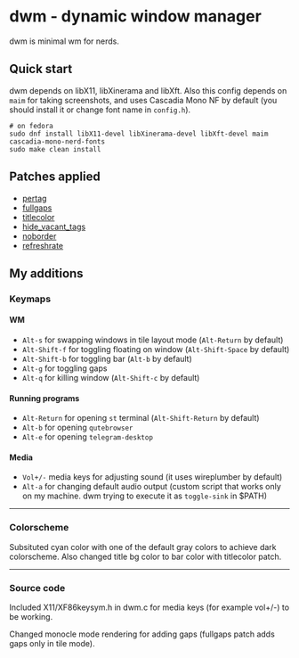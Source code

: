 # dwm - dynamic window manager

dwm is minimal wm for nerds.

## Quick start

dwm depends on libX11, libXinerama and libXft.
Also this config depends on `maim` for taking screenshots, and uses Cascadia Mono NF by default (you should install it or change font name in `config.h`).

```shell
# on fedora
sudo dnf install libX11-devel libXinerama-devel libXft-devel maim cascadia-mono-nerd-fonts
sudo make clean install
```

## Patches applied

- [pertag](https://dwm.suckless.org/patches/pertag)
- [fullgaps](https://dwm.suckless.org/patches/fullgaps)
- [titlecolor](https://dwm.suckless.org/patches/titlecolor)
- [hide_vacant_tags](https://dwm.suckless.org/patches/hide_vacant_tags)
- [noborder](https://dwm.suckless.org/patches/noborder)
- [refreshrate](https://dwm.suckless.org/patches/refreshrate)

## My additions

### Keymaps

#### WM

- `Alt-s` for swapping windows in tile layout mode (`Alt-Return` by default)
- `Alt-Shift-f` for toggling floating on window (`Alt-Shift-Space` by default)
- `Alt-Shift-b` for toggling bar (`Alt-b` by default)
- `Alt-g` for toggling gaps
- `Alt-q` for killing window (`Alt-Shift-c` by default)

#### Running programs

- `Alt-Return` for opening `st` terminal (`Alt-Shift-Return` by default)
- `Alt-b` for opening `qutebrowser`
- `Alt-e` for opening `telegram-desktop`

#### Media

- `Vol+/-` media keys for adjusting sound (it uses wireplumber by default)
- `Alt-a` for changing default audio output (custom script that works only on my machine. dwm trying to execute it as `toggle-sink` in $PATH)

---

### Colorscheme

Subsituted cyan color with one of the default gray colors to achieve dark colorscheme.
Also changed title bg color to bar color with titlecolor patch.

---

### Source code

Included X11/XF86keysym.h in dwm.c for media keys (for example vol+/-) to be working.

Changed monocle mode rendering for adding gaps (fullgaps patch adds gaps only in tile mode).
